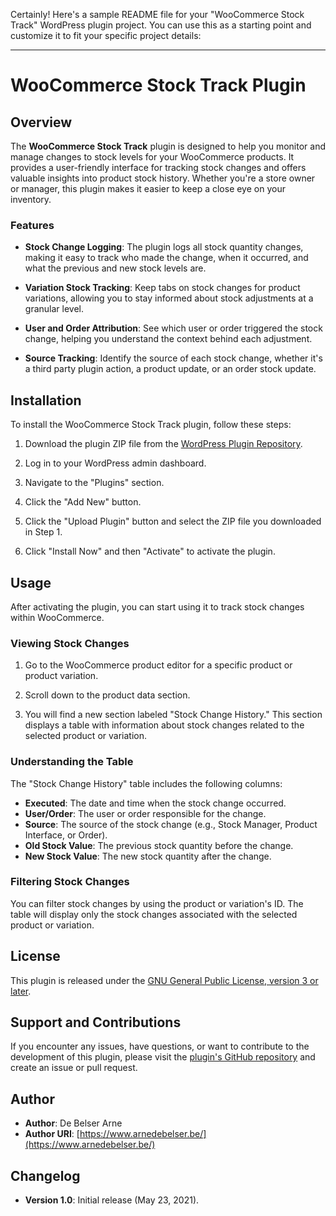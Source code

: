 Certainly! Here's a sample README file for your "WooCommerce Stock Track" WordPress plugin project. You can use this as a starting point and customize it to fit your specific project details:

---

# WooCommerce Stock Track Plugin

## Overview

The **WooCommerce Stock Track** plugin is designed to help you monitor and manage changes to stock levels for your WooCommerce products. It provides a user-friendly interface for tracking stock changes and offers valuable insights into product stock history. Whether you're a store owner or manager, this plugin makes it easier to keep a close eye on your inventory.

### Features

- **Stock Change Logging**: The plugin logs all stock quantity changes, making it easy to track who made the change, when it occurred, and what the previous and new stock levels are.

- **Variation Stock Tracking**: Keep tabs on stock changes for product variations, allowing you to stay informed about stock adjustments at a granular level.

- **User and Order Attribution**: See which user or order triggered the stock change, helping you understand the context behind each adjustment.

- **Source Tracking**: Identify the source of each stock change, whether it's a third party plugin action, a product update, or an order stock update.

## Installation

To install the WooCommerce Stock Track plugin, follow these steps:

1. Download the plugin ZIP file from the [WordPress Plugin Repository](https://wordpress.org/plugins/woocommerce-stock-track/).

2. Log in to your WordPress admin dashboard.

3. Navigate to the "Plugins" section.

4. Click the "Add New" button.

5. Click the "Upload Plugin" button and select the ZIP file you downloaded in Step 1.

6. Click "Install Now" and then "Activate" to activate the plugin.

## Usage

After activating the plugin, you can start using it to track stock changes within WooCommerce.

### Viewing Stock Changes

1. Go to the WooCommerce product editor for a specific product or product variation.

2. Scroll down to the product data section.

3. You will find a new section labeled "Stock Change History." This section displays a table with information about stock changes related to the selected product or variation.

### Understanding the Table

The "Stock Change History" table includes the following columns:

- **Executed**: The date and time when the stock change occurred.
- **User/Order**: The user or order responsible for the change.
- **Source**: The source of the stock change (e.g., Stock Manager, Product Interface, or Order).
- **Old Stock Value**: The previous stock quantity before the change.
- **New Stock Value**: The new stock quantity after the change.

### Filtering Stock Changes

You can filter stock changes by using the product or variation's ID. The table will display only the stock changes associated with the selected product or variation.

## License

This plugin is released under the [GNU General Public License, version 3 or later](https://www.gnu.org/licenses/gpl-3.0.html).

## Support and Contributions

If you encounter any issues, have questions, or want to contribute to the development of this plugin, please visit the [plugin's GitHub repository](https://github.com/your-username/woocommerce-stock-track) and create an issue or pull request.

## Author

- **Author**: De Belser Arne
- **Author URI**: [https://www.arnedebelser.be/](https://www.arnedebelser.be/)

## Changelog

- **Version 1.0**: Initial release (May 23, 2021).